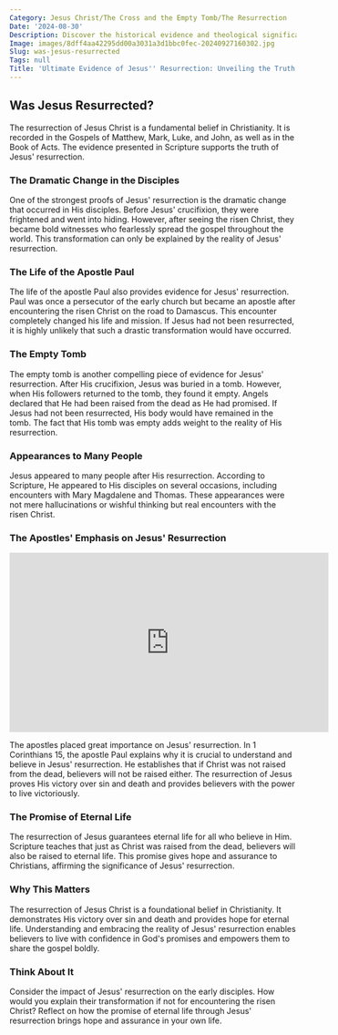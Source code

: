 ```yaml
---
Category: Jesus Christ/The Cross and the Empty Tomb/The Resurrection
Date: '2024-08-30'
Description: Discover the historical evidence and theological significance surrounding the resurrection of Jesus, exploring its impact on Christianity and beliefs about life after death.
Image: images/8dff4aa42295dd00a3031a3d1bbc0fec-20240927160302.jpg
Slug: was-jesus-resurrected
Tags: null
Title: 'Ultimate Evidence of Jesus'' Resurrection: Unveiling the Truth'
---
```


## Was Jesus Resurrected?

The resurrection of Jesus Christ is a fundamental belief in Christianity. It is recorded in the Gospels of Matthew, Mark, Luke, and John, as well as in the Book of Acts. The evidence presented in Scripture supports the truth of Jesus' resurrection.

### The Dramatic Change in the Disciples

One of the strongest proofs of Jesus' resurrection is the dramatic change that occurred in His disciples. Before Jesus' crucifixion, they were frightened and went into hiding. However, after seeing the risen Christ, they became bold witnesses who fearlessly spread the gospel throughout the world. This transformation can only be explained by the reality of Jesus' resurrection.

### The Life of the Apostle Paul

The life of the apostle Paul also provides evidence for Jesus' resurrection. Paul was once a persecutor of the early church but became an apostle after encountering the risen Christ on the road to Damascus. This encounter completely changed his life and mission. If Jesus had not been resurrected, it is highly unlikely that such a drastic transformation would have occurred.

### The Empty Tomb

The empty tomb is another compelling piece of evidence for Jesus' resurrection. After His crucifixion, Jesus was buried in a tomb. However, when His followers returned to the tomb, they found it empty. Angels declared that He had been raised from the dead as He had promised. If Jesus had not been resurrected, His body would have remained in the tomb. The fact that His tomb was empty adds weight to the reality of His resurrection.

### Appearances to Many People

Jesus appeared to many people after His resurrection. According to Scripture, He appeared to His disciples on several occasions, including encounters with Mary Magdalene and Thomas. These appearances were not mere hallucinations or wishful thinking but real encounters with the risen Christ.

### The Apostles' Emphasis on Jesus' Resurrection


<iframe width="560" height="315" src="https://www.youtube.com/embed/lctv_pyT62o" frameborder="0" allow="autoplay; encrypted-media" allowfullscreen></iframe>


The apostles placed great importance on Jesus' resurrection. In 1 Corinthians 15, the apostle Paul explains why it is crucial to understand and believe in Jesus' resurrection. He establishes that if Christ was not raised from the dead, believers will not be raised either. The resurrection of Jesus proves His victory over sin and death and provides believers with the power to live victoriously.

### The Promise of Eternal Life

The resurrection of Jesus guarantees eternal life for all who believe in Him. Scripture teaches that just as Christ was raised from the dead, believers will also be raised to eternal life. This promise gives hope and assurance to Christians, affirming the significance of Jesus' resurrection.

### Why This Matters

The resurrection of Jesus Christ is a foundational belief in Christianity. It demonstrates His victory over sin and death and provides hope for eternal life. Understanding and embracing the reality of Jesus' resurrection enables believers to live with confidence in God's promises and empowers them to share the gospel boldly.

### Think About It

Consider the impact of Jesus' resurrection on the early disciples. How would you explain their transformation if not for encountering the risen Christ? Reflect on how the promise of eternal life through Jesus' resurrection brings hope and assurance in your own life.
